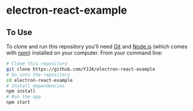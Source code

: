 # electron-react-example

## To Use

To clone and run this repository you'll need [Git](https://git-scm.com) and [Node.js](https://nodejs.org/en/download/) (which comes with [npm](http://npmjs.com)) installed on your computer. From your command line:

```bash
# Clone this repository
git clone https://github.com/YJJA/electron-react-example
# Go into the repository
cd electron-react-example
# Install dependencies
npm install
# Run the app
npm start
```
